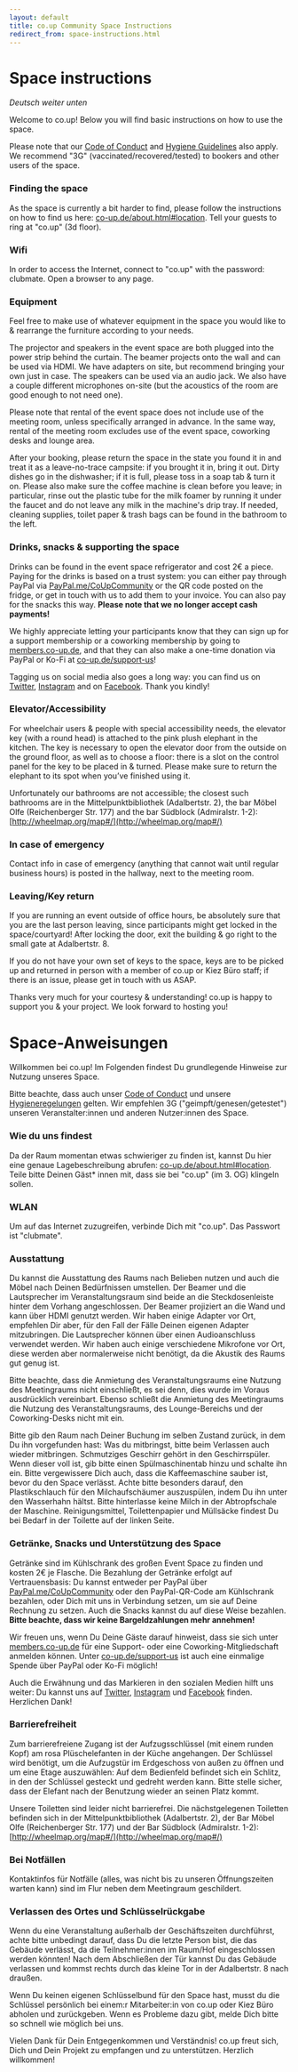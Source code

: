 ```yaml
---
layout: default
title: co.up Community Space Instructions
redirect_from: space-instructions.html
---
```


<h1>
  Space instructions
</h1>

<em>Deutsch weiter unten</em>

Welcome to co.up! Below you will find basic instructions on how to use the space.

Please note that our [Code of Conduct](https://co-up.de/code-of-conduct/) and [Hygiene Guidelines](https://co-up.de/hygiene-safety-guidelines/) also apply. We recommend "3G" (vaccinated/recovered/tested) to bookers and other users of the space.

### Finding the space
As the space is currently a bit harder to find, please follow the instructions on how to find us here: [co-up.de/about.html#location](http://co-up.de/about.html#location). Tell your guests to ring at "co.up" (3d floor).

### Wifi
In order to access the Internet, connect to "co.up" with the password: clubmate. Open a browser to any page.

### Equipment
Feel free to make use of whatever equipment in the space you would like to & rearrange the furniture according to your needs.

The projector and speakers in the event space are both plugged into the power strip behind the curtain. The beamer projects onto the wall and can be used via HDMI. We have adapters on site, but recommend bringing your own just in case.
The speakers can be used via an audio jack. We also have a couple different microphones on-site (but the acoustics of the room are good enough to not need one).

Please note that rental of the event space does not include use of the meeting room, unless specifically arranged in advance. In the same way, rental of the meeting room excludes use of the event space, coworking desks and lounge area.

After your booking, please return the space in the state you found it in and treat it as a leave-no-trace campsite: if you brought it in, bring it out. Dirty dishes go in the dishwasher; if it is full, please toss in a soap tab & turn it on. Please also make sure the coffee machine is clean before you leave; in particular, rinse out the plastic tube for the milk foamer by running it under the faucet and do not leave any milk in the machine's drip tray. If needed, cleaning supplies, toilet paper & trash bags can be found in the bathroom to the left.

### Drinks, snacks & supporting the space

Drinks can be found in the event space refrigerator and cost 2€ a piece. Paying for the drinks is based on a trust system: you can either pay through PayPal via [PayPal.me/CoUpCommunity](http://paypal.me/CoUpCommunity) or the QR code posted on the fridge, or get in touch with us to add them to your invoice. You can also pay for the snacks this way. **Please note that we no longer accept cash payments!**

We highly appreciate letting your participants know that they can sign up for a support membership or a coworking membership by going to [members.co-up.de](http://members.co-up.de), and that they can also make a one-time donation via PayPal or Ko-Fi at [co-up.de/support-us](http://co-up.de/support-us)!

Tagging us on social media also goes a long way: you can find us on [Twitter](http://twitter.com/co_up), [Instagram](http://instagram.com/co_up_de) and on [Facebook](https://www.facebook.com/co.up.community/). Thank you kindly!


### Elevator/Accessibility

For wheelchair users & people with special accessibility needs, the elevator key (with a round head) is attached to the pink plush elephant in the kitchen. The key is necessary to open the elevator door from the outside on the ground floor, as well as to choose a floor: there is a slot on the control panel for the key to be placed in & turned. Please make sure to return the elephant to its spot when you’ve finished using it.

Unfortunately our bathrooms are not accessible; the closest such bathrooms are in the Mittelpunktbibliothek (Adalbertstr. 2), the bar Möbel Olfe (Reichenberger Str. 177) and the bar Südblock (Admiralstr. 1-2): [http://wheelmap.org/map#/](http://wheelmap.org/map#/)


### In case of emergency

Contact info in case of emergency (anything that cannot wait until regular business hours) is posted in the hallway, next to the meeting room.


### Leaving/Key return
 
If you are running an event outside of office hours, be absolutely sure that you are the last person leaving, since participants might get locked in the space/courtyard! After locking the door, exit the building & go right to the small gate at Adalbertstr. 8.

If you do not have your own set of keys to the space, keys are to be picked up and returned in person with a member of co.up or Kiez Büro staff; if there is an issue, please get in touch with us ASAP.

Thanks very much for your courtesy & understanding! co.up is happy to support you & your project. We look forward to hosting you!


<h1>Space-Anweisungen</h1>

Willkommen bei co.up! Im Folgenden findest Du grundlegende Hinweise zur Nutzung unseres Space.

Bitte beachte, dass auch unser [Code of Conduct](https://co-up.de/code-of-conduct/) und unsere [Hygieneregelungen](https://co-up.de/hygiene-safety-guidelines/)  gelten. Wir empfehlen 3G ("geimpft/genesen/getestet") unseren Veranstalter:innen und anderen Nutzer:innen des Space.

### Wie du uns findest
Da der Raum momentan etwas schwieriger zu finden ist, kannst Du hier eine genaue Lagebeschreibung abrufen: [co-up.de/about.html#location](http://co-up.de/about.html#location). Teile bitte Deinen Gäst* innen mit, dass sie bei "co.up" (im 3. OG) klingeln sollen.

### WLAN
Um auf das Internet zuzugreifen, verbinde Dich mit "co.up". Das Passwort ist "clubmate".

### Ausstattung
Du kannst die Ausstattung des Raums nach Belieben nutzen und auch die Möbel nach Deinen Bedürfnissen umstellen. Der Beamer und die Lautsprecher im Veranstaltungsraum sind beide an die Steckdosenleiste hinter dem Vorhang angeschlossen. Der Beamer projiziert an die Wand und kann über HDMI genutzt werden. Wir haben einige Adapter vor Ort, empfehlen Dir aber, für den Fall der Fälle Deinen eigenen Adapter mitzubringen. Die Lautsprecher können über einen Audioanschluss verwendet werden. Wir haben auch einige verschiedene Mikrofone vor Ort, diese werden aber normalerweise nicht benötigt, da die Akustik des Raums gut genug ist.

Bitte beachte, dass die Anmietung des Veranstaltungsraums eine Nutzung des Meetingraums nicht einschließt, es sei denn, dies wurde im Voraus ausdrücklich vereinbart. Ebenso schließt die Anmietung des Meetingraums die Nutzung des Veranstaltungsraums, des Lounge-Bereichs und der Coworking-Desks nicht mit ein.

Bitte gib den Raum nach Deiner Buchung im selben Zustand zurück, in dem Du ihn vorgefunden hast: Was du mitbringst, bitte beim Verlassen auch wieder mitbringen. Schmutziges Geschirr gehört in den Geschirrspüler. Wenn dieser voll ist, gib bitte einen Spülmaschinentab hinzu und schalte ihn ein. Bitte vergewissere Dich auch, dass die Kaffeemaschine sauber ist, bevor du den Space verlässt. Achte bitte besonders darauf, den Plastikschlauch für den Milchaufschäumer auszuspülen, indem Du ihn unter den Wasserhahn hältst. Bitte hinterlasse keine Milch in der Abtropfschale der Maschine. Reinigungsmittel, Toilettenpapier und Müllsäcke findest Du bei Bedarf in der Toilette auf der linken Seite.

### Getränke, Snacks und Unterstützung des Space
Getränke sind im Kühlschrank des großen Event Space zu finden und kosten 2€ je Flasche. Die Bezahlung der Getränke erfolgt auf Vertrauensbasis: Du kannst entweder per PayPal über [PayPal.me/CoUpCommunity](http://paypal.me/CoUpCommunity) oder den PayPal-QR-Code am Kühlschrank bezahlen, oder Dich mit uns in Verbindung setzen, um sie auf Deine Rechnung zu setzen. Auch die Snacks kannst du auf diese Weise bezahlen. **Bitte beachte, dass wir keine Bargeldzahlungen mehr annehmen!**

Wir freuen uns, wenn Du Deine Gäste darauf hinweist, dass sie sich unter [members.co-up.de](http://members.co-up.de) für eine Support- oder eine Coworking-Mitgliedschaft anmelden können. Unter [co-up.de/support-us](http://co-up.de/support-us) ist auch eine einmalige Spende über PayPal oder Ko-Fi möglich!

Auch die Erwähnung und das Markieren in den sozialen Medien hilft uns weiter: Du kannst uns auf [Twitter](http://twitter.com/co_up), [Instagram](http://instagram.com/co_up_de) und [Facebook](https://www.facebook.com/co.up.community/) finden. Herzlichen Dank!

### Barrierefreiheit
Zum barrierefreiene Zugang ist der Aufzugsschlüssel (mit einem runden Kopf) am rosa Plüschelefanten in der Küche angehangen. Der Schlüssel wird benötigt, um die Aufzugstür im Erdgeschoss von außen zu öffnen und um eine Etage auszuwählen: Auf dem Bedienfeld befindet sich ein Schlitz, in den der Schlüssel gesteckt und gedreht werden kann. Bitte stelle sicher, dass der Elefant nach der Benutzung wieder an seinen Platz kommt.

Unsere Toiletten sind leider nicht barrierefrei. Die nächstgelegenen Toiletten befinden sich in der Mittelpunktbibliothek (Adalbertstr. 2), der Bar Möbel Olfe (Reichenberger Str. 177) und der Bar Südblock (Admiralstr. 1-2): [http://wheelmap.org/map#/](http://wheelmap.org/map#/)

### Bei Notfällen
Kontaktinfos für Notfälle (alles, was nicht bis zu unseren Öffnungszeiten warten kann) sind im Flur neben dem Meetingraum geschildert.

### Verlassen des Ortes und Schlüsselrückgabe
Wenn du eine Veranstaltung außerhalb der Geschäftszeiten durchführst, achte bitte unbedingt darauf, dass Du die letzte Person bist, die das Gebäude verlässt, da die Teilnehmer:innen im Raum/Hof eingeschlossen werden könnten! Nach dem Abschließen der Tür kannst Du das Gebäude verlassen und kommst rechts durch das kleine Tor in der Adalbertstr. 8 nach draußen.

Wenn Du keinen eigenen Schlüsselbund für den Space hast, musst du die Schlüssel persönlich bei einem:r Mitarbeiter:in von co.up oder Kiez Büro abholen und zurückgeben. Wenn es Probleme dazu gibt, melde Dich bitte so schnell wie möglich bei uns.

Vielen Dank für Dein Entgegenkommen und Verständnis! co.up freut sich, Dich und Dein Projekt zu empfangen und zu unterstützen. Herzlich willkommen!
